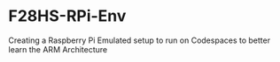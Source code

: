 # F28HS-RPi-Env
Creating a Raspberry Pi Emulated setup to run on Codespaces to better learn the ARM Architecture
